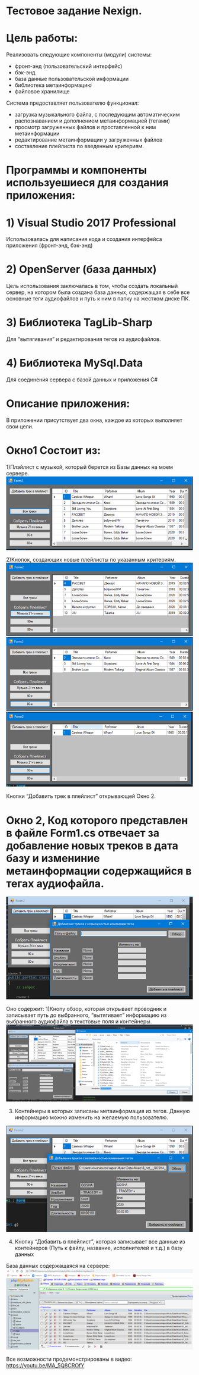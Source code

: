 # Тестовое задание Nexign.

# Цель работы:
Реализовать следующие компоненты (модули) системы:
- фронт-энд (пользовательский интерфейс)
- бэк-энд
- база данные пользовательской информации
- библиотека метаинформацию
- файловое хранилище

Система предоставляет пользователю функционал:
- загрузка музыкального файла, с последующим автоматическим распознаванием и дополнением метаинформацией (тегами)
- просмотр загруженных файлов и проставленной к ним метаинформации
- редактирование метаинформации у загруженных файлов
- составление плейлиста по введенным критериям.



















# Программы и компоненты используешиеся для создания приложения:
# 1)	Visual Studio 2017 Professional
Использовалась для написания кода и создания интерфейса приложения (фронт-энд, бэк-энд)
# 2)	OpenServer (база данных)
Цель использования заключалась в том, чтобы создать локальный сервер, на котором была создана база данных, содержащая в себе все основные теги аудиофайлов и путь к ним в папку на жестком диске ПК.
# 3)	Библиотека TagLib-Sharp
Для “вытягивания” и редактирования тегов из аудиофайлов.
# 4)	Библиотека MySql.Data
Для соединения сервера с базой данных и приложения C#


# Описание приложения:
В приложении присутствует два окна, каждое из которых выполняет свои цели. 
# Окно1 Состоит из:
1)Плэйлист с музыкой, который берется из Базы данных на моем сервере.
![](/Form2.PNG)

2)Кнопок, создающих новые плейлисты по указанным критериям.  
![](/21.PNG)
![](/80.PNG)
![](/90.PNG)
  
 
Кнопки “Добавить трек в плейлист” открывающей Окно 2.

# Окно 2, Код которого представлен в файле Form1.cs отвечает за добавление новых треков в дата базу и  измениние метаинформации содержащийся в тегах аудиофайла.
![](/Form1.1.PNG)

Оно содержит: 
1)Кнопу обзор, которая открывает проводник и записывает путь до выбранного, “вытягивает” информацию из выбранного аудиофайла в текстовые поля и контейнеры.
![](/obzor.PNG)



3)  Контейнеры в которых записаны метаинформация из тегов. Данную информацию можно изменить на желаемую пользователю.
  
![](/Form1.PNG)

4) Кнопку “Добавить в плейлист”, которая записывает все данные из контейнеров (Путь к файлу, название, исполнителей и т.д.) в базу данных


База данных содержащаяся на сервере: 
![](/database.PNG)

Все возможности продемонстрированы в видео:
https://youtu.be/MA_5Q8CROfY










